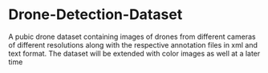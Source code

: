 # Drone-Detection-Dataset
A pubic drone dataset containing images of drones from different cameras of different resolutions along with the respective annotation files in xml and text format. The dataset will be extended with color images as well at a later time
